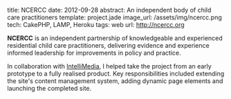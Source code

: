 title: NCERCC
date: 2012-09-28
abstract: An independent body of child care practitioners
template: project.jade
image_url: /assets/img/ncercc.png
tech: CakePHP, LAMP, Heroku
tags: web
url: http://ncercc.org

**NCERCC** is an independent partnership of knowledgeable and experienced
residential child care practitioners, delivering evidence and experience informed
leadership for improvements in policy and practice.

In collaboration with [IntelliMedia][], I helped take the project from an early
prototype to a fully realised product. Key responsibilities included extending
the site's content management system, adding dynamic page elements and launching
the completed site.

  [intellimedia]: http://www.intellmedia.co.uk/
